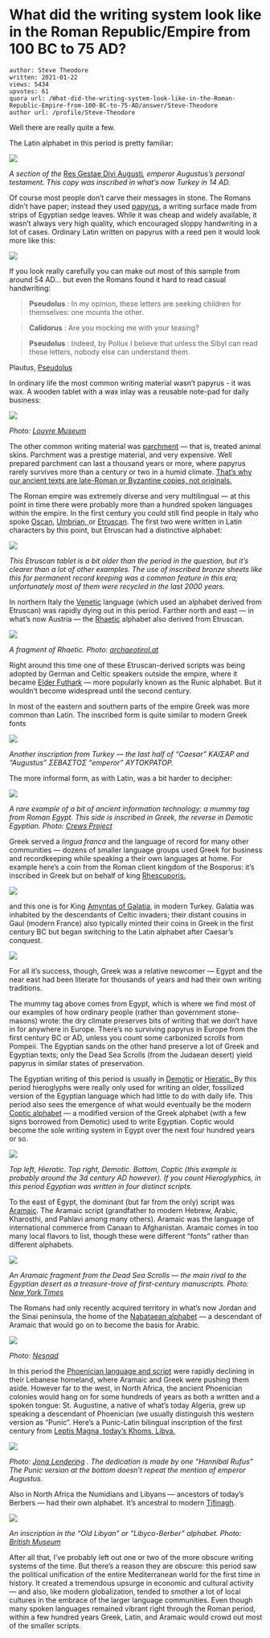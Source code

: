 # What did the writing system look like in the Roman Republic/Empire from 100 BC to 75 AD?

	author: Steve Theodore
	written: 2021-01-22
	views: 5434
	upvotes: 61
	quora url: /What-did-the-writing-system-look-like-in-the-Roman-Republic-Empire-from-100-BC-to-75-AD/answer/Steve-Theodore
	author url: /profile/Steve-Theodore


Well there are really quite a few.

The Latin alphabet in this period is pretty familiar:

![](https://qph.fs.quoracdn.net/main-qimg-7831dd4535fdfc36fa4906beb0c78ea6)

_A section of the_ [Res Gestae Divi Augusti](https://en.wikipedia.org/wiki/Res_Gestae_Divi_Augusti)_, emperor Augustus’s personal testament. This copy was inscribed in what’s now Turkey in 14 AD._ 

Of course most people don’t carve their messages in stone. The Romans didn’t have paper; instead they used [papyrus](https://en.wikipedia.org/wiki/Papyrus), a writing surface made from strips of Egyptian sedge leaves. While it was cheap and widely available, it wasn’t always very high quality, which encouraged sloppy handwriting in a lot of cases. Ordinary Latin written on papyrus with a reed pen it would look more like this:

![](https://qph.fs.quoracdn.net/main-qimg-9191d737e47813a4d0585d11afff8a45)

If you look really carefully you can make out most of this sample from around 54 AD… but even the Romans found it hard to read casual handwriting:

> __Pseudolus__ : In my opinion, these letters are seeking children for themselves: one mounts the other.

> __Calidorus__ : Are you mocking me with your teasing?

> __Pseudolus__ : Indeed, by Pollux I believe that unless the Sibyl can read these letters, nobody else can understand them.

Plautus, [Pseudolus](https://en.wikipedia.org/wiki/Pseudolus)

In ordinary life the most common writing material wasn’t papyrus - it was wax. A wooden tablet with a wax inlay was a reusable note-pad for daily business:

![](https://qph.fs.quoracdn.net/main-qimg-7c2218f7f0f613df542bfaa3c609b8ff)

_Photo:_ _[Louvre Museum](https://www.the-romans.eu/MY-museum/singlepage.php?path=Museumpieces/Louvre-Paris/plp-100-wax-tablet-stylus)_ 

The other common writing material was [parchment](https://en.wikipedia.org/wiki/Parchment#History) — that is, treated animal skins. Parchment was a prestige material, and very expensive. Well prepared parchment can last a thousand years or more, where papyrus rarely survives more than a century or two in a humid climate. [That’s why our ancient texts are late-Roman or Byzantine copies, not originals.](https://www.quora.com/Why-do-most-scholars-use-Greek-sources-like-Homer-and-Herodotus-when-studying-ancient-history-even-though-not-a-single-manuscript-has-been-found-that-was-actually-written-by-them/answer/Steve-Theodore?ch=10&share=342e2b4a&srid=zLvM)



The Roman empire was extremely diverse and very multilingual — at this point in time there were probably more than a hundred spoken languages within the empire. In the first century you could still find people in Italy who spoke [Oscan](https://en.wikipedia.org/wiki/Oscan_language), [Umbrian, ](https://en.wikipedia.org/wiki/Umbrian_language)or [Etruscan](https://en.wikipedia.org/wiki/Etruscan_language). The first two were written in Latin characters by this point, but Etruscan had a distinctive alphabet:

![](https://qph.fs.quoracdn.net/main-qimg-40f43c049fa3c24be0f95bb061feca32)

_This Etruscan tablet is a bit older than the period in the question, but it’s clearer than a lot of other examples. The use of inscribed bronze sheets like this for permanent record keeping was a common feature in this era; unfortunately most of them were recycled in the last 2000 years._ 

In northern Italy the [Venetic](https://en.wikipedia.org/wiki/Venetic_language#:~:text=Venetic%20is%20an%20extinct%20Indo,southern%20fringe%20of%20the%20Alps.) language (which used an alphabet derived from Etruscan) was rapidly dying out in this period. Farther north and east — in what’s now Austria — the [Rhaetic](https://en.wikipedia.org/wiki/Rhaetian_language) alphabet also derived from Etruscan.

![](https://qph.fs.quoracdn.net/main-qimg-f3d52892d9025de1978432c5020c923f)

_A fragment of Rhaetic. Photo:_ _[archaeotirol.at](http://www.archaeotirol.at)_ 

Right around this time one of these Etruscan-derived scripts was being adopted by German and Celtic speakers outside the empire, where it became [Elder Futhark](https://en.wikipedia.org/wiki/Elder_Futhark) — more popularly known as the Runic alphabet. But it wouldn’t become widespread until the second century.

In most of the eastern and southern parts of the empire Greek was more common than Latin. The inscribed form is quite similar to modern Greek fonts

![](https://qph.fs.quoracdn.net/main-qimg-4fefccebc963da324e88ca3ec8857ac4)

_Another inscription from Turkey — the last half of “Caesar” ΚΑΙΣΑΡ and “Augustus” ΣΕΒΑΣΤΟΣ “emperor” ΑΥΤΟΚΡΑΤΟΡ._ 

The more informal form, as with Latin, was a bit harder to decipher:

![](https://qph.fs.quoracdn.net/main-qimg-0f04f71c0188e49498775eb16cd52a10)

_A rare example of a bit of ancient information technology: a mummy tag from Roman Egypt. This side is inscribed in Greek, the reverse in Demotic Egyptian. Photo:_ _[Crews Project](https://crewsproject.wordpress.com/2018/03/17/crews-display-a-bilingual-mummy-label/)_ 

Greek served a _lingua franca_ and the language of record for many other communities — dozens of smaller language groups used Greek for business and recordkeeping while speaking a their own languages at home. For example here’s a coin from the Roman client kingdom of the Bosporus: it’s inscribed in Greek but on behalf of king [Rhescuporis.](https://en.wikipedia.org/wiki/Tiberius_Julius_Rhescuporis_I)

![](https://qph.fs.quoracdn.net/main-qimg-bd9376b6b469af03ea60f68b95443d78)

and this one is for King [Amyntas of Galatia](https://en.wikipedia.org/wiki/Amyntas_of_Galatia), in modern Turkey. Galatia was inhabited by the descendants of Celtic invaders; their distant cousins in Gaul (modern France) also typically minted their coins in Greek in the first century BC but began switching to the Latin alphabet after Caesar’s conquest.

![](https://qph.fs.quoracdn.net/main-qimg-d640515e20209a4b149bcca54cdb5cd2)

For all it’s success, though, Greek was a relative newcomer — Egypt and the near east had been literate for thousands of years and had their own writing traditions.

The mummy tag above comes from Egypt, which is where we find most of our examples of how ordinary people (rather than government stone-masons) wrote: the dry climate preserves bits of writing that we don’t have in for anywhere in Europe. There’s no surviving papyrus in Europe from the first century BC or AD, unless you count some carbonized scrolls from Pompeii. The Egyptian sands on the other hand preserve a lot of Greek and Egyptian texts; only the Dead Sea Scrolls (from the Judaean desert) yield papyrus in similar states of preservation.

The Egyptian writing of this period is usually in [Demotic](https://en.wikipedia.org/wiki/Demotic_(Egyptian)) or [Hieratic. ](https://en.wikipedia.org/wiki/Hieratic)By this period hieroglyphs were really only used for writing an older, fossilized version of the Egyptian language which had little to do with daily life. This period also sees the emergence of what would eventually be the modern [Coptic alphabet](https://en.wikipedia.org/wiki/Coptic_alphabet) — a modified version of the Greek alphabet (with a few signs borrowed from Demotic) used to write Egyptian. Coptic would become the sole writing system in Egypt over the next four hundred years or so.

![](https://qph.fs.quoracdn.net/main-qimg-7dcf848ed501fd4e0b4ddb4bccdf7c65)

_Top left, Hieratic. Top right, Demotic. Bottom, Coptic (this example is probably around the 3d century AD however). If you count Hieroglyphics, in this period Egyptian was written in four distinct scripts._ 

To the east of Egypt, the dominant (but far from the only) script was [Aramaic](https://en.wikipedia.org/wiki/Aramaic). The Aramaic script (grandfather to modern Hebrew, Arabic, Kharosthi, and Pahlavi among many others). Aramaic was the language of international commerce from Canaan to Afghanistan. Aramaic comes in too many local flavors to list, though these were different “fonts” rather than different alphabets.

![](https://qph.fs.quoracdn.net/main-qimg-61626a53345e371f9d451b7fc02ca78c)

_An Aramaic fragment from the Dead Sea Scrolls — the main rival to the Egyptian desert as a treasure-trove of first-century manuscripts. Photo:_ _[New York Times](https://www.nytimes.com/2008/10/07/arts/design/07scrol.html?auth=login-google)_ 

The Romans had only recently acquired territory in what’s now Jordan and the Sinai peninsula, the home of the [Nabataean alphabet](https://en.wikipedia.org/wiki/Nabataean_alphabet) — a descendant of Aramaic that would go on to become the basis for Arabic.

![](https://qph.fs.quoracdn.net/main-qimg-4670dac653ef9cd30dd2d8cf34698233)

_Photo:_ _[Nesnad](https://en.wikipedia.org/wiki/Nabataean_alphabet#/media/File:Nabataean_alphabet_tablet_-_2018430.jpg)_ 

In this period the [Phoenician language and script](https://en.wikipedia.org/wiki/Phoenician_language) were rapidly declining in their Lebanese homeland, where Aramaic and Greek were pushing them aside. However far to the west, in North Africa, the ancient Phoenician colonies would hang on for some hundreds of years as both a written and a spoken tongue: St. Augustine, a native of what’s today Algeria, grew up speaking a descendant of Phoenician (we usually distinguish this western version as “Punic”. Here’s a Punic-Latin bilingual inscription of the first century from [Leptis Magna, today’s Khoms, Libya.](https://en.wikipedia.org/wiki/Leptis_Magna)

![](https://qph.fs.quoracdn.net/main-qimg-858af467c60b6de5bb3c952b39c11002)

_Photo:_ _[Jona Lendering](https://www.livius.org/pictures/libya/lepcis-magna/lepcis-magna-theater/lepcis-theater-entrance-inscription-irt-321/)_ _. The dedication is made by one “Hannibal Rufus” The Punic version at the bottom doesn’t repeat the mention of emperor Augustus._ 

Also in North Africa the Numidians and Libyans — ancestors of today’s Berbers — had their own alphabet. It’s ancestral to modern [Tifinagh](https://en.wikipedia.org/wiki/Tifinagh#Origins).

![](https://qph.fs.quoracdn.net/main-qimg-b9c7b28de49062e2c85e6fd5c3928f44)

_An inscription in the “Old Libyan” or “Libyco-Berber” alphabet. Photo:_ _[British Museum](https://africanrockart.britishmuseum.org/thematic/written-in-stone/)_ 

After all that, I’ve probably left out one or two of the more obscure writing systems of the time. But there’s a reason they are obscure: this period saw the political unification of the entire Mediterranean world for the first time in history. It created a tremendous upsurge in economic and cultural activity — and also, like modern globalization, tended to smother a lot of local cultures in the embrace of the larger language communities. Even though many spoken languages remained vibrant right through the Roman period, within a few hundred years Greek, Latin, and Aramaic would crowd out most of the smaller scripts.

